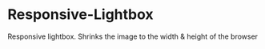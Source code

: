 Responsive-Lightbox
===================

Responsive lightbox. Shrinks the image to the width &amp; height of the browser